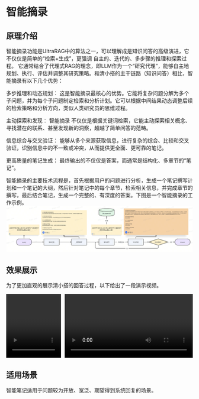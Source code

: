 # 智能摘录

## 原理介绍

智能摘录功能是UltraRAG中的算法之一，可以理解成是知识问答的高级演进，它不仅仅是简单的“检索+生成”，更强调 自主的、迭代的、多步骤的推理和探索过程。
它通常结合了代理式RAG的理念，即LLM作为一个“研究代理”，能够自主地规划、执行、评估并调整其研究策略。和清小搭的主干链路（知识问答）相比，智能摘录有以下几个优势：

多步推理和动态规划： 这是智能摘录最核心的优势。它能将复杂问题分解为多个子问题，并为每个子问题制定检索和分析计划。它可以根据中间结果动态调整后续的检索策略和分析方向，类似人类研究员的思维过程。

主动探索和发现： 智能摘录 不仅仅是根据关键词检索，它能主动探索相关概念、寻找潜在的联系、甚至发现新的洞察，超越了简单问答的范畴。

信息综合与交叉验证： 能够从多个来源获取信息，进行复杂的综合、比较和交叉验证，识别信息中的不一致或冲突，从而提供更全面、更可靠的笔记。

更高质量的笔记生成： 最终输出的不仅仅是答案，而通常是结构化、多章节的“笔记”。

智能摘录的主要技术流程是，首先根据用户的问题进行分析，生成一个笔记撰写计划和一个笔记的大纲，然后针对笔记中的每个章节，检索相关信息，并完成章节的撰写，最后结合笔记，生成一个完整的、有深度的答案。下图是一个智能摘录的工作示例。
![WebNote链路](../assets/imgs/webnote.png)


## 效果展示
为了更加直观的展示清小搭的回答过程，以下给出了一段演示视频。
<div style="display: flex; gap: 10px;">
  <video width="29%" controls style="flex: 3;">
    <source src="../assets/videos/webnote_wx.mp4" type="video/mp4">
    您的浏览器不支持 video 标签。
  </video>

  <video width="71%" controls style="flex: 7;">
    <source src="../assets/videos/webnote_web.mp4" type="video/mp4">
    您的浏览器不支持 video 标签。
  </video>
</div>


## 适用场景
智能笔记适用于问题较为开放、宽泛、期望得到系统回复的场景。



